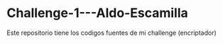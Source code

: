 # Challenge-1---Aldo-Escamilla
Este repositorio tiene los codigos fuentes de mi challenge (encriptador)
